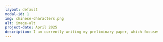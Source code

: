 ```yaml
---
layout: default
modal-id: 1
img: chinese-characters.png
alt: image-alt
project-date: April 2025
description: I am currently writing my preliminary paper, which focuses on how non-speakers of Chinese interpret the difficulty of Chinese dialects. Specifically, I am interested in determing if there are intrinsic acoustic features that are indicative of naïve difficulty, or if participant's perceptions are shaped by some sort of external, perhaps sociolinguistic factors. 
---
```

